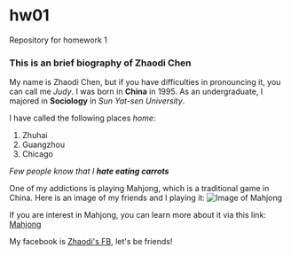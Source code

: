 # hw01
Repository for homework 1

### This is an brief biography of Zhaodi Chen

My name is Zhaodi Chen, but if you have difficulties in pronouncing it, you can call me _Judy_. I was born in **China** in 1995. As an undergraduate, I majored in **Sociology** in _Sun Yat-sen University_.

I have called the following places _home_:
1. Zhuhai
1. Guangzhou
1. Chicago

_Few people know that I **hate eating carrots**_

One of my addictions is playing Mahjong, which is a traditional game in China.
Here is an image of my friends and I playing it:
![Image of Mahjong](/Users/czd/Desktop/Mahjong.jpg)

If you are interest in Mahjong, you can learn more about it via this link:
[Mahjong](https://en.wikipedia.org/wiki/Mahjong)

My facebook is [Zhaodi's FB](https://www.facebook.com/profile.php?id=100009971982676), let's be friends!

